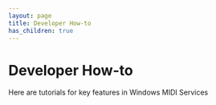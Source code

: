 ```yaml
---
layout: page
title: Developer How-to
has_children: true
---
```


# Developer How-to

Here are tutorials for key features in Windows MIDI Services
